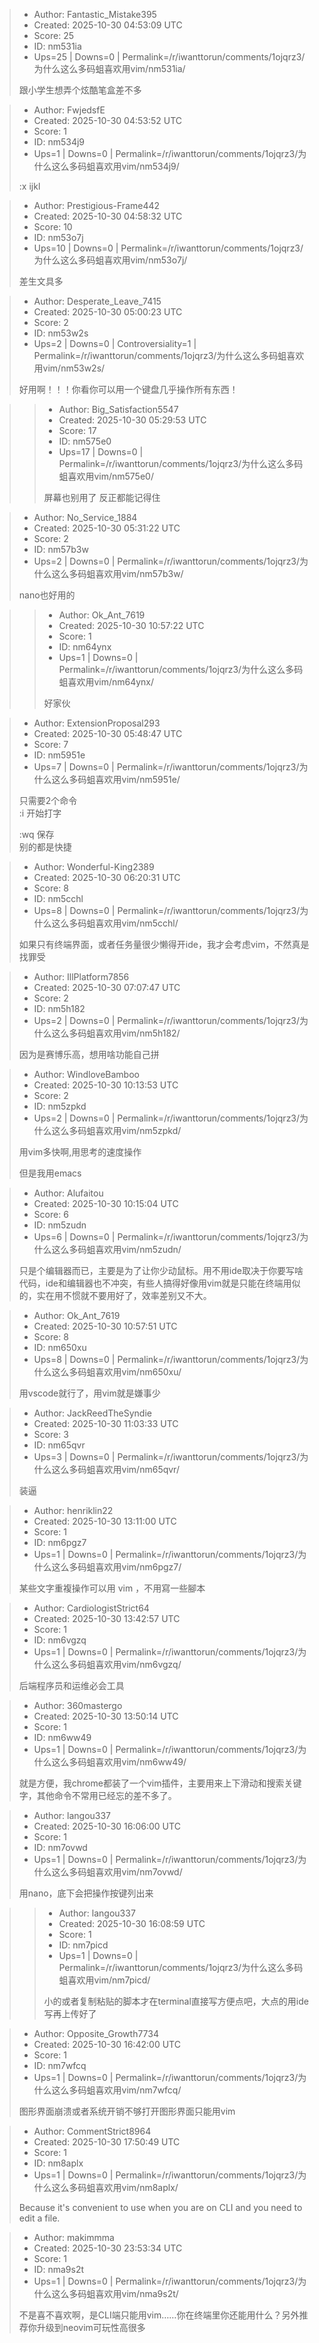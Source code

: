 > - Author: Fantastic_Mistake395
> - Created: 2025-10-30 04:53:09 UTC
> - Score: 25
> - ID: nm531ia
> - Ups=25 | Downs=0 | Permalink=/r/iwanttorun/comments/1ojqrz3/为什么这么多码蛆喜欢用vim/nm531ia/
>
> 跟小学生想弄个炫酷笔盒差不多

> - Author: FwjedsfE
> - Created: 2025-10-30 04:53:52 UTC
> - Score: 1
> - ID: nm534j9
> - Ups=1 | Downs=0 | Permalink=/r/iwanttorun/comments/1ojqrz3/为什么这么多码蛆喜欢用vim/nm534j9/
>
> :x ijkl

> - Author: Prestigious-Frame442
> - Created: 2025-10-30 04:58:32 UTC
> - Score: 10
> - ID: nm53o7j
> - Ups=10 | Downs=0 | Permalink=/r/iwanttorun/comments/1ojqrz3/为什么这么多码蛆喜欢用vim/nm53o7j/
>
> 差生文具多

> - Author: Desperate_Leave_7415
> - Created: 2025-10-30 05:00:23 UTC
> - Score: 2
> - ID: nm53w2s
> - Ups=2 | Downs=0 | Controversiality=1 | Permalink=/r/iwanttorun/comments/1ojqrz3/为什么这么多码蛆喜欢用vim/nm53w2s/
>
> 好用啊！！！你看你可以用一个键盘几乎操作所有东西！

>> - Author: Big_Satisfaction5547
>> - Created: 2025-10-30 05:29:53 UTC
>> - Score: 17
>> - ID: nm575e0
>> - Ups=17 | Downs=0 | Permalink=/r/iwanttorun/comments/1ojqrz3/为什么这么多码蛆喜欢用vim/nm575e0/
>>
>> 屏幕也别用了 反正都能记得住

> - Author: No_Service_1884
> - Created: 2025-10-30 05:31:22 UTC
> - Score: 2
> - ID: nm57b3w
> - Ups=2 | Downs=0 | Permalink=/r/iwanttorun/comments/1ojqrz3/为什么这么多码蛆喜欢用vim/nm57b3w/
>
> nano也好用的

>> - Author: Ok_Ant_7619
>> - Created: 2025-10-30 10:57:22 UTC
>> - Score: 1
>> - ID: nm64ynx
>> - Ups=1 | Downs=0 | Permalink=/r/iwanttorun/comments/1ojqrz3/为什么这么多码蛆喜欢用vim/nm64ynx/
>>
>> 好家伙

> - Author: ExtensionProposal293
> - Created: 2025-10-30 05:48:47 UTC
> - Score: 7
> - ID: nm5951e
> - Ups=7 | Downs=0 | Permalink=/r/iwanttorun/comments/1ojqrz3/为什么这么多码蛆喜欢用vim/nm5951e/
>
> 只需要2个命令  
> :i 开始打字
> 
> :wq 保存  
> 别的都是快捷

> - Author: Wonderful-King2389
> - Created: 2025-10-30 06:20:31 UTC
> - Score: 8
> - ID: nm5cchl
> - Ups=8 | Downs=0 | Permalink=/r/iwanttorun/comments/1ojqrz3/为什么这么多码蛆喜欢用vim/nm5cchl/
>
> 如果只有终端界面，或者任务量很少懒得开ide，我才会考虑vim，不然真是找罪受

> - Author: IllPlatform7856
> - Created: 2025-10-30 07:07:47 UTC
> - Score: 2
> - ID: nm5h182
> - Ups=2 | Downs=0 | Permalink=/r/iwanttorun/comments/1ojqrz3/为什么这么多码蛆喜欢用vim/nm5h182/
>
> 因为是赛博乐高，想用啥功能自己拼

> - Author: WindloveBamboo
> - Created: 2025-10-30 10:13:53 UTC
> - Score: 2
> - ID: nm5zpkd
> - Ups=2 | Downs=0 | Permalink=/r/iwanttorun/comments/1ojqrz3/为什么这么多码蛆喜欢用vim/nm5zpkd/
>
> 用vim多快啊,用思考的速度操作
> 
> 但是我用emacs

> - Author: Alufaitou
> - Created: 2025-10-30 10:15:04 UTC
> - Score: 6
> - ID: nm5zudn
> - Ups=6 | Downs=0 | Permalink=/r/iwanttorun/comments/1ojqrz3/为什么这么多码蛆喜欢用vim/nm5zudn/
>
> 只是个编辑器而已，主要是为了让你少动鼠标。用不用ide取决于你要写啥代码，ide和编辑器也不冲突，有些人搞得好像用vim就是只能在终端用似的，实在用不惯就不要用好了，效率差别又不大。

> - Author: Ok_Ant_7619
> - Created: 2025-10-30 10:57:51 UTC
> - Score: 8
> - ID: nm650xu
> - Ups=8 | Downs=0 | Permalink=/r/iwanttorun/comments/1ojqrz3/为什么这么多码蛆喜欢用vim/nm650xu/
>
> 用vscode就行了，用vim就是嫌事少

> - Author: JackReedTheSyndie
> - Created: 2025-10-30 11:03:33 UTC
> - Score: 3
> - ID: nm65qvr
> - Ups=3 | Downs=0 | Permalink=/r/iwanttorun/comments/1ojqrz3/为什么这么多码蛆喜欢用vim/nm65qvr/
>
> 装逼

> - Author: henriklin22
> - Created: 2025-10-30 13:11:00 UTC
> - Score: 1
> - ID: nm6pgz7
> - Ups=1 | Downs=0 | Permalink=/r/iwanttorun/comments/1ojqrz3/为什么这么多码蛆喜欢用vim/nm6pgz7/
>
> 某些文字重複操作可以用 vim ，不用寫一些腳本

> - Author: CardiologistStrict64
> - Created: 2025-10-30 13:42:57 UTC
> - Score: 1
> - ID: nm6vgzq
> - Ups=1 | Downs=0 | Permalink=/r/iwanttorun/comments/1ojqrz3/为什么这么多码蛆喜欢用vim/nm6vgzq/
>
> 后端程序员和运维必会工具

> - Author: 360mastergo
> - Created: 2025-10-30 13:50:14 UTC
> - Score: 1
> - ID: nm6ww49
> - Ups=1 | Downs=0 | Permalink=/r/iwanttorun/comments/1ojqrz3/为什么这么多码蛆喜欢用vim/nm6ww49/
>
> 就是方便，我chrome都装了一个vim插件，主要用来上下滑动和搜索关键字，其他命令不常用已经忘的差不多了。

> - Author: langou337
> - Created: 2025-10-30 16:06:00 UTC
> - Score: 1
> - ID: nm7ovwd
> - Ups=1 | Downs=0 | Permalink=/r/iwanttorun/comments/1ojqrz3/为什么这么多码蛆喜欢用vim/nm7ovwd/
>
> 用nano，底下会把操作按键列出来

>> - Author: langou337
>> - Created: 2025-10-30 16:08:59 UTC
>> - Score: 1
>> - ID: nm7picd
>> - Ups=1 | Downs=0 | Permalink=/r/iwanttorun/comments/1ojqrz3/为什么这么多码蛆喜欢用vim/nm7picd/
>>
>> 小的或者复制粘贴的脚本才在terminal直接写方便点吧，大点的用ide写再上传好了

> - Author: Opposite_Growth7734
> - Created: 2025-10-30 16:42:00 UTC
> - Score: 1
> - ID: nm7wfcq
> - Ups=1 | Downs=0 | Permalink=/r/iwanttorun/comments/1ojqrz3/为什么这么多码蛆喜欢用vim/nm7wfcq/
>
> 图形界面崩溃或者系统开销不够打开图形界面只能用vim

> - Author: CommentStrict8964
> - Created: 2025-10-30 17:50:49 UTC
> - Score: 1
> - ID: nm8aplx
> - Ups=1 | Downs=0 | Permalink=/r/iwanttorun/comments/1ojqrz3/为什么这么多码蛆喜欢用vim/nm8aplx/
>
> Because it's convenient to use when you are on CLI and you need to edit a file.

> - Author: makimmma
> - Created: 2025-10-30 23:53:34 UTC
> - Score: 1
> - ID: nma9s2t
> - Ups=1 | Downs=0 | Permalink=/r/iwanttorun/comments/1ojqrz3/为什么这么多码蛆喜欢用vim/nma9s2t/
>
> 不是喜不喜欢啊，是CLI端只能用vim……你在终端里你还能用什么？另外推荐你升级到neovim可玩性高很多
